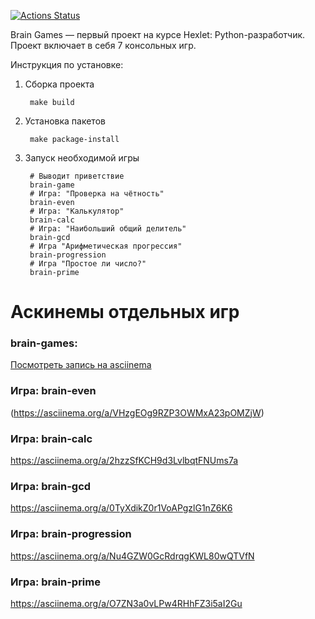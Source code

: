 [![Actions Status](https://github.com/megiazavr/python-project-49/workflows/hexlet-check/badge.svg)](https://github.com/megiazavr/python-project-49/actions)

Brain Games — первый проект на курсе Hexlet: Python-разработчик. Проект 
включает в себя 7 консольных игр.

Инструкция по установке:

1. Cборка проекта

        make build

2. Установка пакетов

        make package-install

3. Запуск необходимой игры

        # Выводит приветствие
        brain-game
        # Игра: "Проверка на чётность" 
        brain-even
        # Игра: "Калькулятор"
        brain-calc
        # Игра: "Наибольший общий делитель"
        brain-gcd
        # Игра "Арифметическая прогрессия"
        brain-progression
        # Игра "Простое ли число?"
        brain-prime

# Аскинемы отдельных игр
### brain-games: 
[Посмотреть запись на asciinema](https://asciinema.org/a/SkjKwy1vT8uMOuEzHr9jZizDT)

### Игра: brain-even
(https://asciinema.org/a/VHzgEOg9RZP3OWMxA23pOMZjW)
### Игра: brain-calc
https://asciinema.org/a/2hzzSfKCH9d3LvlbqtFNUms7a

### Игра: brain-gcd
https://asciinema.org/a/0TyXdikZ0r1VoAPgzlG1nZ6K6
### Игра: brain-progression
https://asciinema.org/a/Nu4GZW0GcRdrqgKWL80wQTVfN
### Игра: brain-prime
https://asciinema.org/a/O7ZN3a0vLPw4RHhFZ3i5aI2Gu
